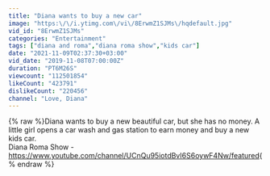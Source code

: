 ```yaml
---
title: "Diana wants to buy a new car"
image: "https:\/\/i.ytimg.com\/vi\/8ErwmZ1SJMs\/hqdefault.jpg"
vid_id: "8ErwmZ1SJMs"
categories: "Entertainment"
tags: ["diana and roma","diana roma show","kids car"]
date: "2021-11-09T02:37:30+03:00"
vid_date: "2019-11-08T07:00:00Z"
duration: "PT6M26S"
viewcount: "112501854"
likeCount: "423791"
dislikeCount: "220456"
channel: "Love, Diana"
---
```

{% raw %}Diana wants to buy a new beautiful car, but she has no money. A little girl opens a car wash and gas station to earn money and buy a new kids car.<br />Diana Roma Show -<a rel="nofollow" target="blank" href="https://www.youtube.com/channel/UCnQu95iotdBvI6S6oywF4Nw/featured">https://www.youtube.com/channel/UCnQu95iotdBvI6S6oywF4Nw/featured</a>{% endraw %}
